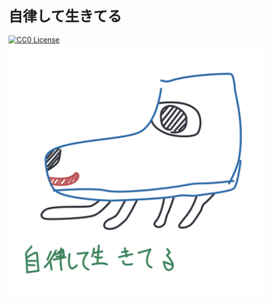 # 自律して生きてる
[![CC0 License](https://img.shields.io/badge/LICENSE-CC0-blue.svg)](https://github.com/kkrnt/jiritsu/blob/master/LICENSE)  
![](https://raw.githubusercontent.com/kkrnt/jiritsu/master/%E8%87%AA%E5%BE%8B%E3%81%97%E3%81%A6%E7%94%9F%E3%81%8D%E3%81%A6%E3%82%8B.svg)